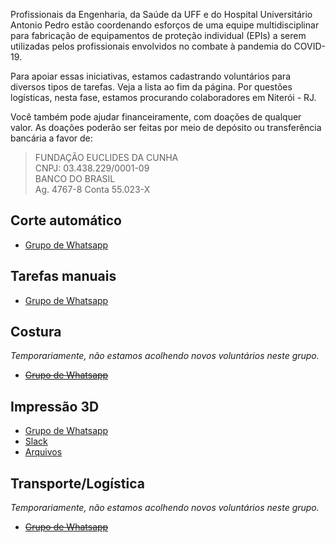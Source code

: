 Profissionais da Engenharia, da Saúde da UFF e do Hospital Universitário Antonio Pedro estão coordenando esforços de uma equipe multidisciplinar para fabricação de equipamentos de proteção individual (EPIs) a serem utilizadas pelos profissionais envolvidos no combate à pandemia do COVID-19.

Para apoiar essas iniciativas, estamos cadastrando voluntários para diversos tipos de tarefas. Veja a lista ao fim da página. Por questões logísticas, nesta fase, estamos procurando colaboradores em Niterói - RJ.

Você também pode ajudar financeiramente, com doações de qualquer valor. As doações poderão ser feitas por meio de depósito ou transferência bancária a favor de:

> FUNDAÇÃO EUCLIDES DA CUNHA  
> CNPJ: 03.438.229/0001-09  
> BANCO DO BRASIL  
> Ag. 4767-8 Conta 55.023-X

## Corte automático

  - [Grupo de Whatsapp](https://chat.whatsapp.com/GdzWhKEjk4UJBNXaWWPQTl)

## Tarefas manuais

  - [Grupo de Whatsapp](https://chat.whatsapp.com/GdzWhKEjk4UJBNXaWWPQTl)

## Costura

*Temporariamente, não estamos acolhendo novos voluntários neste grupo.*

  - [~~Grupo de Whatsapp~~](#)

## Impressão 3D

  - [Grupo de Whatsapp](https://chat.whatsapp.com/CZZ6nVgVFlODF4TmVUMwLM)
  - [Slack](https://join.slack.com/t/cadvolcovid19/shared_invite/zt-d35cnbhg-vmubkFQcgEvXtvMY2LNB~Q)
  - [Arquivos](https://github.com/front-uff)

## Transporte/Logística

*Temporariamente, não estamos acolhendo novos voluntários neste grupo.*

  - [~~Grupo de Whatsapp~~](#)
